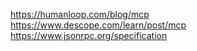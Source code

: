 https://humanloop.com/blog/mcp
https://www.descope.com/learn/post/mcp
https://www.jsonrpc.org/specification
